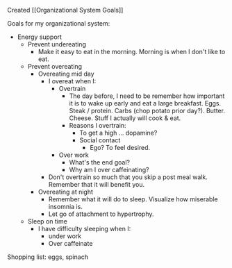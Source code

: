 Created [[Organizational System Goals]]

Goals for my organizational system:

- Energy support
	- Prevent undereating
		- Make it easy to eat in the morning. Morning is when I don't like to eat.
	- Prevent overeating
		- Overeating mid day
			- I overeat when I:
				- Overtrain
					- The day before, I need to be remember how important it is to wake up early and eat a large breakfast. Eggs. Steak / protein. Carbs (chop potato prior day?). Butter. Cheese. Stuff I actually will cook & eat.
					- Reasons I overtrain:
						- To get a high ... dopamine?
						- Social contact
							- Ego? To feel desired.
				- Over work
					- What's the end goal?
					- Why am I over caffeinating?
			- Don't overtrain so much that you skip a post meal walk. Remember that it will benefit you.
		- Overeating at night
			- Remember what it will do to sleep. Visualize how miserable insomnia is.
			- Let go of attachment to hypertrophy.
	- Sleep on time
		- I have difficulty sleeping when I:
			- under work
			- Over caffeinate

Shopping list: eggs, spinach

